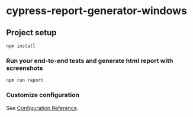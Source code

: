 # cypress-report-generator-windows

## Project setup
```
npm install
```

### Run your end-to-end tests and generate html report with screenshots
```
npm run report
```

### Customize configuration
See [Configuration Reference](https://cli.vuejs.org/config/).
